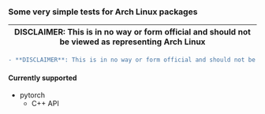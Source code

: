 ### Some very simple tests for Arch Linux packages

| **DISCLAIMER**: This is in no way or form official and should not be viewed as representing Arch Linux |
| --- |
```diff
- **DISCLAIMER**: This is in no way or form official and should not be viewed as representing Arch Linux
```

#### Currently supported
 * pytorch
   - C++ API